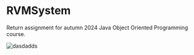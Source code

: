 # RVMSystem
Return assignment for autumn 2024 Java Object Oriented Programming course.


![dasdadds](https://github.com/user-attachments/assets/b29826c5-9c84-44e6-a6f4-dd43d382d07b)
